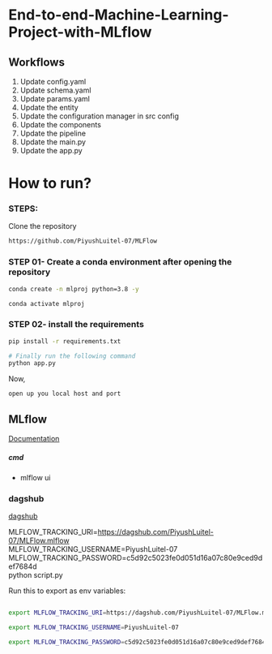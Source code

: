 # End-to-end-Machine-Learning-Project-with-MLflow


## Workflows

1. Update config.yaml
2. Update schema.yaml
3. Update params.yaml
4. Update the entity
5. Update the configuration manager in src config
6. Update the components
7. Update the pipeline 
8. Update the main.py
9. Update the app.py



# How to run?
### STEPS:

Clone the repository

```bash
https://github.com/PiyushLuitel-07/MLFlow
```
### STEP 01- Create a conda environment after opening the repository

```bash
conda create -n mlproj python=3.8 -y
```

```bash
conda activate mlproj
```


### STEP 02- install the requirements
```bash
pip install -r requirements.txt
```


```bash
# Finally run the following command
python app.py
```

Now,
```bash
open up you local host and port
```



## MLflow

[Documentation](https://mlflow.org/docs/latest/index.html)


##### cmd
- mlflow ui

### dagshub
[dagshub](https://dagshub.com/)

MLFLOW_TRACKING_URI=https://dagshub.com/PiyushLuitel-07/MLFlow.mlflow \
MLFLOW_TRACKING_USERNAME=PiyushLuitel-07 \
MLFLOW_TRACKING_PASSWORD=c5d92c5023fe0d051d16a07c80e9ced9def7684d \
python script.py

Run this to export as env variables:

```bash

export MLFLOW_TRACKING_URI=https://dagshub.com/PiyushLuitel-07/MLFlow.mlflow

export MLFLOW_TRACKING_USERNAME=PiyushLuitel-07

export MLFLOW_TRACKING_PASSWORD=c5d92c5023fe0d051d16a07c80e9ced9def7684d
```



